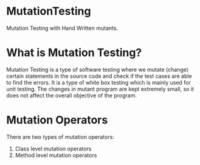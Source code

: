 # MutationTesting

Mutation Testing with Hand Written mutants.

# What is Mutation Testing?

  Mutation Testing is a type of software testing where we mutate (change) certain statements in the source code and check if the test cases are able to find the errors. It is a type of white box testing which is mainly used for unit testing. The changes in mutant program are kept extremely small, so it does not affect the overall objective of the program.
  
# Mutation Operators

  There are two types of mutation operators:
  
  1. Class level mutation operators
  2. Method level mutation operators
